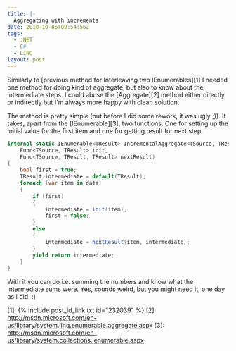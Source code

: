 ```yaml
---
title: |-
  Aggregating with increments
date: 2010-10-05T09:54:56Z
tags:
  - .NET
  - C#
  - LINQ
layout: post
---
```

Similarly to [previous method for Interleaving two IEnumerables][1] I needed one method for doing kind of aggregate, but also to know about the intermediate steps. I could abuse the [Aggregate][2] method either directly or indirectly but I'm always more happy with clean solution.

The method is pretty simple (but before I did some rework, it was ugly ;)). It takes, apart from the [IEnumerable][3], two functions. One for setting up the initial value for the first item and one for getting result for next step.

```csharp
internal static IEnumerable<TResult> IncrementalAggregate<TSource, TResult>(this IEnumerable<TSource> data,
	Func<TSource, TResult> init,
	Func<TSource, TResult, TResult> nextResult)
{
	bool first = true;
	TResult intermediate = default(TResult);
	foreach (var item in data)
	{
		if (first)
		{
			intermediate = init(item);
			first = false;
		}
		else
		{
			intermediate = nextResult(item, intermediate);
		}
		yield return intermediate;
	}
}
```

With it you can do i.e. summing the numbers and know what the intermediate sums were. Yes, sounds weird, but you might need it, one day as I did. :)

[1]: {% include post_id_link.txt id="232039" %}
[2]: http://msdn.microsoft.com/en-us/library/system.linq.enumerable.aggregate.aspx
[3]: http://msdn.microsoft.com/en-us/library/system.collections.ienumerable.aspx